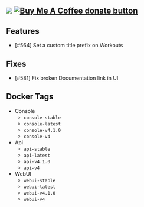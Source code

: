 [![](https://img.shields.io/static/v1?label=Sponsor&message=%E2%9D%A4&logo=GitHub&color=%23fe8e86)](https://github.com/sponsors/philosowaffle) <span class="badge-buymeacoffee"><a href="https://www.buymeacoffee.com/philosowaffle" title="Donate to this project using Buy Me A Coffee"><img src="https://img.shields.io/badge/buy%20me%20a%20coffee-donate-yellow.svg" alt="Buy Me A Coffee donate button" /></a></span>
---

## Features

- [#564] Set a custom title prefix on Workouts

## Fixes

- [#581] Fix broken Documentation link in UI

## Docker Tags

- Console
    - `console-stable`
    - `console-latest`
    - `console-v4.1.0`
    - `console-v4`
- Api
    - `api-stable`
    - `api-latest`
    - `api-v4.1.0`
    - `api-v4`
- WebUI
    - `webui-stable`
    - `webui-latest`
    - `webui-v4.1.0`
    - `webui-v4`
